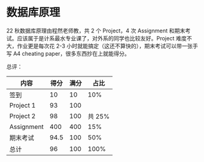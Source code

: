 # 数据库原理
22 秋数据库原理由程然老师教，共 2 个 Project，4 次 Assignment 和期末考试。应该属于是计系最水专业课了，对外系的同学也比较友好。Project 难度不大，作业更是每次花 2-3 小时就能搞定（这还不算快的），期末考试可以带一张手写 A4 cheating paper，很多东西抄在上就能得分。

总评：

| 内容       | 得分 | 满分 | 占比   |
| ---------- | ---- | ---- | ------ |
| 签到       | 10   | 10   | 10%    |
| Project 1  | 93   | 100  |        |
| Project 2  | 98   | 100  | 共 25% |
| Assignment | 400  | 400  | 15%    |
| 期末考试   | 94.5 | 100  | 50%    |
| 总计       | 96   | 100  | 100%   |

